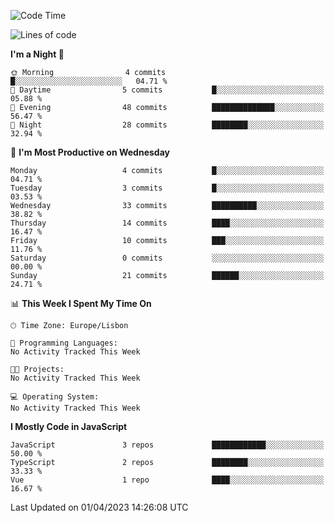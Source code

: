<!--START_SECTION:waka-->
![Code Time](http://img.shields.io/badge/Code%20Time-31%20hrs%201%20min-blue)

![Lines of code](https://img.shields.io/badge/From%20Hello%20World%20I%27ve%20Written-604.9%20thousand%20lines%20of%20code-blue)

**I'm a Night 🦉** 

```text
🌞 Morning                4 commits           █░░░░░░░░░░░░░░░░░░░░░░░░   04.71 % 
🌆 Daytime                5 commits           █░░░░░░░░░░░░░░░░░░░░░░░░   05.88 % 
🌃 Evening                48 commits          ██████████████░░░░░░░░░░░   56.47 % 
🌙 Night                  28 commits          ████████░░░░░░░░░░░░░░░░░   32.94 % 
```
📅 **I'm Most Productive on Wednesday** 

```text
Monday                   4 commits           █░░░░░░░░░░░░░░░░░░░░░░░░   04.71 % 
Tuesday                  3 commits           █░░░░░░░░░░░░░░░░░░░░░░░░   03.53 % 
Wednesday                33 commits          ██████████░░░░░░░░░░░░░░░   38.82 % 
Thursday                 14 commits          ████░░░░░░░░░░░░░░░░░░░░░   16.47 % 
Friday                   10 commits          ███░░░░░░░░░░░░░░░░░░░░░░   11.76 % 
Saturday                 0 commits           ░░░░░░░░░░░░░░░░░░░░░░░░░   00.00 % 
Sunday                   21 commits          ██████░░░░░░░░░░░░░░░░░░░   24.71 % 
```


📊 **This Week I Spent My Time On** 

```text
🕑︎ Time Zone: Europe/Lisbon

💬 Programming Languages: 
No Activity Tracked This Week

🐱‍💻 Projects: 
No Activity Tracked This Week

💻 Operating System: 
No Activity Tracked This Week
```

**I Mostly Code in JavaScript** 

```text
JavaScript               3 repos             ████████████░░░░░░░░░░░░░   50.00 % 
TypeScript               2 repos             ████████░░░░░░░░░░░░░░░░░   33.33 % 
Vue                      1 repo              ████░░░░░░░░░░░░░░░░░░░░░   16.67 % 
```




 Last Updated on 01/04/2023 14:26:08 UTC
<!--END_SECTION:waka-->
